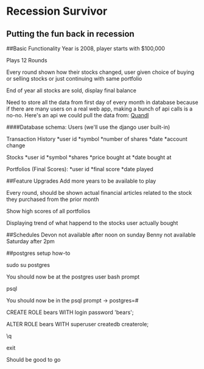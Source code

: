 Recession Survivor
==================
Putting the fun back in recession
---------------------------------

##Basic Functionality
Year is 2008, player starts with $100,000

Plays 12 Rounds

Every round shown how their stocks changed, user given choice of buying or selling stocks or just continuing with same portfolio

End of year all stocks are sold, display final balance

Need to store all the data from first day of every month in database because if there are many users on a real web app, making a bunch of api calls is a no-no.  Here's an api we could pull the data from: [Quandl](https://www.quandl.com/WIKI)

####Database schema:
Users (we'll use the django user built-in)

Transaction History
    *user id
    *symbol
    *number of shares
    *date
    *account change

Stocks
    *user id
    *symbol
    *shares
    *price bought at
    *date bought at

Portfolios (Final Scores):
    *user id
    *final score
    *date played

##Feature Upgrades
Add more years to be available to play

Every round, should be shown actual financial articles related to the stock they purchased from the prior month

Show high scores of all portfolios

Displaying trend of what happend to the stocks user actually bought


##Schedules
Devon not available after noon on sunday
Benny not available Saturday after 2pm


##postgres setup how-to

sudo su postgres

You should now be at the postgres user bash prompt

psql

You should now be in the psql prompt -> postgres=#

CREATE ROLE bears WITH login password 'bears';

ALTER ROLE bears WITH superuser createdb createrole;

\q

exit

Should be good to go